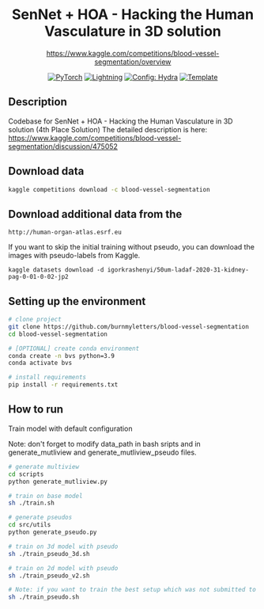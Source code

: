 <div align="center">

# SenNet + HOA - Hacking the Human Vasculature in 3D solution
https://www.kaggle.com/competitions/blood-vessel-segmentation/overview


<a href="https://pytorch.org/get-started/locally/"><img alt="PyTorch" src="https://img.shields.io/badge/PyTorch-ee4c2c?logo=pytorch&logoColor=white"></a>
<a href="https://pytorchlightning.ai/"><img alt="Lightning" src="https://img.shields.io/badge/-Lightning-792ee5?logo=pytorchlightning&logoColor=white"></a>
<a href="https://hydra.cc/"><img alt="Config: Hydra" src="https://img.shields.io/badge/Config-Hydra-89b8cd"></a>
<a href="https://github.com/ashleve/lightning-hydra-template"><img alt="Template" src="https://img.shields.io/badge/-Lightning--Hydra--Template-017F2F?style=flat&logo=github&labelColor=gray"></a><br>

</div>

## Description

Codebase for SenNet + HOA - Hacking the Human Vasculature in 3D solution (4th Place Solution)
The detailed description is here: https://www.kaggle.com/competitions/blood-vessel-segmentation/discussion/475052 

## Download data 
```bash
kaggle competitions download -c blood-vessel-segmentation
```

## Download additional data from the 
```
http://human-organ-atlas.esrf.eu
```

If you want to skip the initial training without pseudo, you can download the images with pseudo-labels from Kaggle.
```
kaggle datasets download -d igorkrashenyi/50um-ladaf-2020-31-kidney-pag-0-01-0-02-jp2
```

## Setting up the environment 

```bash
# clone project
git clone https://github.com/burnmyletters/blood-vessel-segmentation
cd blood-vessel-segmentation

# [OPTIONAL] create conda environment
conda create -n bvs python=3.9
conda activate bvs

# install requirements
pip install -r requirements.txt
```

## How to run

Train model with default configuration

Note: don't forget to modify data_path in bash sripts and in generate_mutliview and generate_mutliview_pseudo files.

```bash
# generate multiview
cd scripts
python generate_mutliview.py

# train on base model
sh ./train.sh

# generate pseudos
cd src/utils
python generate_pseudo.py

# train on 3d model with pseudo
sh ./train_pseudo_3d.sh

# train on 2d model with pseudo
sh ./train_pseudo_v2.sh

# Note: if you want to train the best setup which was not submitted to the cometition run 
sh ./train_pseudo.sh

```
